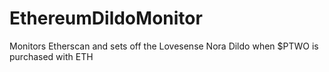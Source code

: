 # EthereumDildoMonitor
Monitors Etherscan and sets off the Lovesense Nora Dildo when $PTWO is purchased with ETH
